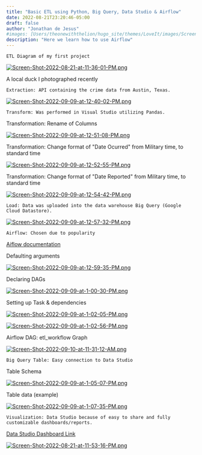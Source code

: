 ```yaml
---
title: "Basic ETL using Python, Big Query, Data Studio & Airflow"
date: 2022-08-21T23:20:46-05:00
draft: false
author: "Jonathan de Jesus"
#images: [Users/theonewiththelion/hugo_site/themes/LoveIt/images/Screen Shot 2022-09-09 at 12.40.02 PM.png]
description: "Here we learn how to use Airflow"
---
```

    ETL Diagram of my first project
    
[![Screen-Shot-2022-08-21-at-11-36-01-PM.png](https://i.postimg.cc/x846jz3w/Screen-Shot-2022-08-21-at-11-36-01-PM.png)](https://postimg.cc/T5nVChS0) 

<span class="figcaption_hack">A local duck I photographed recently</span>

    Extraction: API containing the crime data from Austin, Texas.
[![Screen-Shot-2022-09-09-at-12-40-02-PM.png](https://i.postimg.cc/vmLYf3KJ/Screen-Shot-2022-09-09-at-12-40-02-PM.png)](https://postimg.cc/Ty1vXqf0)

    Transform: Was performed in Visual Studio utilizing Pandas.
Transformation: Rename of Columns

[![Screen-Shot-2022-09-09-at-12-51-08-PM.png](https://i.postimg.cc/L6wQ3RKP/Screen-Shot-2022-09-09-at-12-51-08-PM.png)](https://postimg.cc/ppQBPwdV)

Transformation: Change format of "Date Ocurred" from Military time, to standard time

[![Screen-Shot-2022-09-09-at-12-52-55-PM.png](https://i.postimg.cc/76hSRGSZ/Screen-Shot-2022-09-09-at-12-52-55-PM.png)](https://postimg.cc/CByZBKv3)

Transformation: Change format of "Date Reported" from Military time, to standard time

[![Screen-Shot-2022-09-09-at-12-54-42-PM.png](https://i.postimg.cc/RFtw9rpk/Screen-Shot-2022-09-09-at-12-54-42-PM.png)](https://postimg.cc/xJ0XyZ25)


    Load: Data was uploaded into the data warehouse Big Query (Google Cloud Datastore).

[![Screen-Shot-2022-09-09-at-12-57-32-PM.png](https://i.postimg.cc/RCRNtVtP/Screen-Shot-2022-09-09-at-12-57-32-PM.png)](https://postimg.cc/231kRY2v)

    Airflow: Chosen due to popularity
[Aiflow documentation](https://airflow.apache.org/docs/apache-airflow/stable/tutorial.html)

Defaulting arguments

[![Screen-Shot-2022-09-09-at-12-59-35-PM.png](https://i.postimg.cc/SNYbhgmW/Screen-Shot-2022-09-09-at-12-59-35-PM.png)](https://postimg.cc/ykKbhXgd)

Declaring DAGs

[![Screen-Shot-2022-09-09-at-1-00-30-PM.png](https://i.postimg.cc/PqVkH9vQ/Screen-Shot-2022-09-09-at-1-00-30-PM.png)](https://postimg.cc/3yGqCLBk)

Setting up Task & dependencies

[![Screen-Shot-2022-09-09-at-1-02-05-PM.png](https://i.postimg.cc/0Q10z2Sk/Screen-Shot-2022-09-09-at-1-02-05-PM.png)](https://postimg.cc/Lqv17Svw)

[![Screen-Shot-2022-09-09-at-1-02-56-PM.png](https://i.postimg.cc/tgjsP1BM/Screen-Shot-2022-09-09-at-1-02-56-PM.png)](https://postimg.cc/k2TMP53Q)

Airflow DAG: etl_workflow Graph

[![Screen-Shot-2022-09-10-at-11-31-12-AM.png](https://i.postimg.cc/DzRhVCwD/Screen-Shot-2022-09-10-at-11-31-12-AM.png)](https://postimg.cc/DWQHLPsd)


    Big Query Table: Easy connection to Data Studio
Table Schema

[![Screen-Shot-2022-09-09-at-1-05-07-PM.png](https://i.postimg.cc/X7xWxrNP/Screen-Shot-2022-09-09-at-1-05-07-PM.png)](https://postimg.cc/GHB6mhyP)

Table data (example)

[![Screen-Shot-2022-09-09-at-1-07-35-PM.png](https://i.postimg.cc/13ZCdQMN/Screen-Shot-2022-09-09-at-1-07-35-PM.png)](https://postimg.cc/jLZ4WBps)


    Visualization: Data Studio because of easy to share and fully customizable dashboards/reports.
[Data Studio Dashboard Link](https://datastudio.google.com/reporting/945a2d3e-37be-4a21-be3e-91a9c1c1e7c6/page/YjD0C)

[![Screen-Shot-2022-08-21-at-11-53-16-PM.png](https://i.postimg.cc/Twwm2YYm/Screen-Shot-2022-08-21-at-11-53-16-PM.png)](https://postimg.cc/f3GkBsdT)

